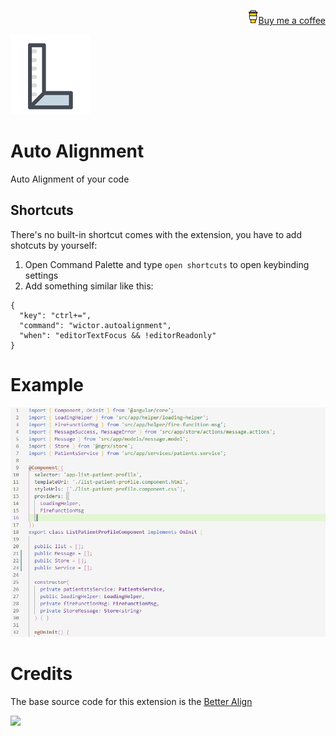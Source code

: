 <p align="right"><a target="_blank" href="https://ko-fi.com/wictorchaves"><img src="https://raw.githubusercontent.com/wictorChaves/auto-alignment/master/images/mug.png" alt="Buy me a coffee">Buy me a coffee</a></p>

<p><img src="https://raw.githubusercontent.com/wictorChaves/auto-alignment/master/images/icon.png"></p>

# Auto Alignment

Auto Alignment of your code


## Shortcuts

There's no built-in shortcut comes with the extension, you have to add shotcuts by yourself:
1. Open Command Palette and type `open shortcuts` to open keybinding settings
2. Add something similar like this:
```
{ 
  "key": "ctrl+=",  
  "command": "wictor.autoalignment",
  "when": "editorTextFocus && !editorReadonly" 
}
```


# Example

![example](https://raw.githubusercontent.com/wictorChaves/auto-alignment/master/images/example.gif)

# Credits

The base source code for this extension is the [Better Align](https://marketplace.visualstudio.com/items?itemName=wwm.better-align)

<p><img src="https://wwm.gallerycdn.vsassets.io/extensions/wwm/better-align/1.1.6/1497693945438/Microsoft.VisualStudio.Services.Icons.Default"></p>
